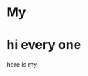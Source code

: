 # My
<html>
  <head>
    <title>hemanth</title>
</head>
  <body>
    <h1>hi every one</h1>
    <p>here is my </p>
  </body>
</html>
